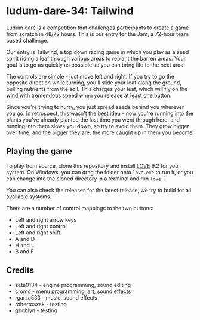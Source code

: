 # ludum-dare-34: Tailwind
Ludum dare is a competition that challenges participants to create a game from scratch in 48/72 hours. This is our entry for the Jam, a 72-hour team based challenge.

Our entry is Tailwind, a top down racing game in which you play as a seed spirit riding a leaf through various areas to replant the barren areas. Your goal is to go as quickly as possible so you can bring life to the next area.

The controls are simple - just move left and right. If you try to go the opposite direction while turning, you'll slide your leaf along the ground, pulling nutrients from the soil. This charges your leaf, which will fly on the wind with tremendous speed when you release at least one button.

Since you're trying to hurry, you just spread seeds behind you wherever you go. In retrospect, this wasn't the best idea - now you're running into the plants you've already planted the last time you went through here, and running into them slows you down, so try to avoid them. They grow bigger over time, and the bigger they are, the more caught up in them you become.

## Playing the game

To play from source, clone this repository and install [LOVE](love2d.org) 9.2 for your system. On Windows, you can drag the folder onto `love.exe` to run it, or you can change into the cloned directory in a terminal and run `love .`

You can also check the releases for the latest release, we try to build for all available systems.

There are a number of control mappings to the two buttons:
- Left and right arrow keys
- Left and right control
- Left and right shift
- A and D
- H and L
- B and F

## Credits

- zeta0134 - engine programming, sound editing
- cromo - menu programming, art, sound effects
- rgarza533 - music, sound effects
- robertoszek - testing
- gboblyn - testing
